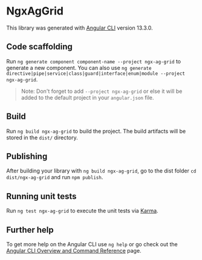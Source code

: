 # NgxAgGrid

This library was generated with [Angular CLI](https://github.com/angular/angular-cli) version 13.3.0.

## Code scaffolding

Run `ng generate component component-name --project ngx-ag-grid` to generate a new component. You can also use `ng generate directive|pipe|service|class|guard|interface|enum|module --project ngx-ag-grid`.
> Note: Don't forget to add `--project ngx-ag-grid` or else it will be added to the default project in your `angular.json` file. 

## Build

Run `ng build ngx-ag-grid` to build the project. The build artifacts will be stored in the `dist/` directory.

## Publishing

After building your library with `ng build ngx-ag-grid`, go to the dist folder `cd dist/ngx-ag-grid` and run `npm publish`.

## Running unit tests

Run `ng test ngx-ag-grid` to execute the unit tests via [Karma](https://karma-runner.github.io).

## Further help

To get more help on the Angular CLI use `ng help` or go check out the [Angular CLI Overview and Command Reference](https://angular.io/cli) page.
